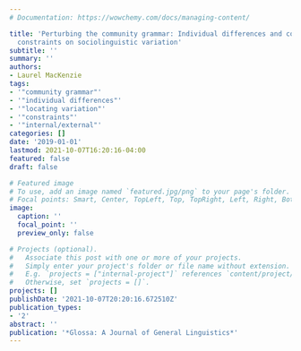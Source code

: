 ```yaml
---
# Documentation: https://wowchemy.com/docs/managing-content/

title: 'Perturbing the community grammar: Individual differences and community-level
  constraints on sociolinguistic variation'
subtitle: ''
summary: ''
authors:
- Laurel MacKenzie
tags:
- '"community grammar"'
- '"individual differences"'
- '"locating variation"'
- '"constraints"'
- '"internal/external"'
categories: []
date: '2019-01-01'
lastmod: 2021-10-07T16:20:16-04:00
featured: false
draft: false

# Featured image
# To use, add an image named `featured.jpg/png` to your page's folder.
# Focal points: Smart, Center, TopLeft, Top, TopRight, Left, Right, BottomLeft, Bottom, BottomRight.
image:
  caption: ''
  focal_point: ''
  preview_only: false

# Projects (optional).
#   Associate this post with one or more of your projects.
#   Simply enter your project's folder or file name without extension.
#   E.g. `projects = ["internal-project"]` references `content/project/deep-learning/index.md`.
#   Otherwise, set `projects = []`.
projects: []
publishDate: '2021-10-07T20:20:16.672510Z'
publication_types:
- '2'
abstract: ''
publication: '*Glossa: A Journal of General Linguistics*'
---
```

